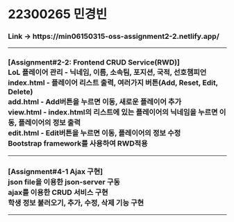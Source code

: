 <h1>22300265 민경빈</h1>
<h3>Link -> https://min06150315-oss-assignment2-2.netlify.app/</h3>
<hr>
<h3>
    [Assignment#2-2: Frontend CRUD Service(RWD)]<br>
    LoL 플레이어 관리 - 닉네임, 이름, 소속팀, 포지션, 국적, 선호챔피언<br>
    index.html - 플레이어 리스트 출력, 여러가지 버튼(Add, Reset, Edit, Delete)<br>
    add.html - Add버튼을 누르면 이동, 새로운 플레이어 추가<br>
    view.html - index.html의 리스트에 있는 플레이어의 닉네임을 누르면 이동, 플레이어의 정보 출력<br>
    edit.html - Edit버튼을 누르면 이동, 플레이어의 정보 수정 <br>
    Bootstrap framework를 사용하여 RWD적용<br>
</h3>
<hr>
<h3>
    [Assignment#4-1 Ajax 구현]<br>
    json file을 이용한 json-server 구동<br>
    ajax를 이용한 CRUD 서비스 구현<br>
    학생 정보 불러오기, 추가, 수정, 삭제 기능 구현<br>
</h3>
<hr>
